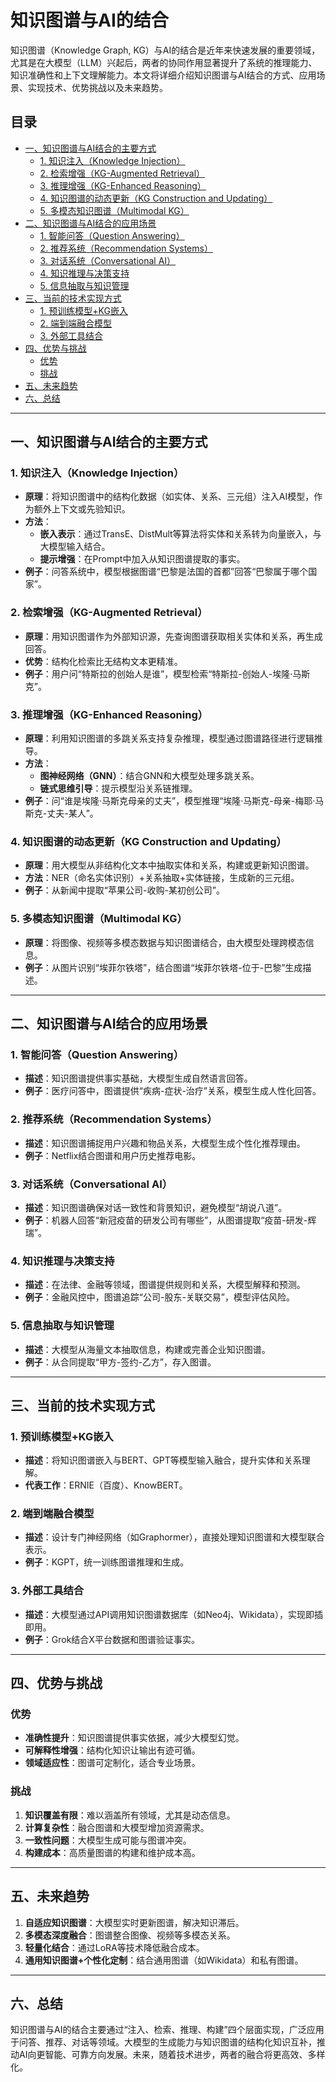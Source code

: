 # 知识图谱与AI的结合

知识图谱（Knowledge Graph, KG）与AI的结合是近年来快速发展的重要领域，尤其是在大模型（LLM）兴起后，两者的协同作用显著提升了系统的推理能力、知识准确性和上下文理解能力。本文将详细介绍知识图谱与AI结合的方式、应用场景、实现技术、优势挑战以及未来趋势。

## 目录

- [一、知识图谱与AI结合的主要方式](#一知识图谱与ai结合的主要方式)
  - [1. 知识注入（Knowledge Injection）](#1-知识注入knowledge-injection)
  - [2. 检索增强（KG-Augmented Retrieval）](#2-检索增强kg-augmented-retrieval)
  - [3. 推理增强（KG-Enhanced Reasoning）](#3-推理增强kg-enhanced-reasoning)
  - [4. 知识图谱的动态更新（KG Construction and Updating）](#4-知识图谱的动态更新kg-construction-and-updating)
  - [5. 多模态知识图谱（Multimodal KG）](#5-多模态知识图谱multimodal-kg)
- [二、知识图谱与AI结合的应用场景](#二知识图谱与ai结合的应用场景)
  - [1. 智能问答（Question Answering）](#1-智能问答question-answering)
  - [2. 推荐系统（Recommendation Systems）](#2-推荐系统recommendation-systems)
  - [3. 对话系统（Conversational AI）](#3-对话系统conversational-ai)
  - [4. 知识推理与决策支持](#4-知识推理与决策支持)
  - [5. 信息抽取与知识管理](#5-信息抽取与知识管理)
- [三、当前的技术实现方式](#三当前的技术实现方式)
  - [1. 预训练模型+KG嵌入](#1-预训练模型kg嵌入)
  - [2. 端到端融合模型](#2-端到端融合模型)
  - [3. 外部工具结合](#3-外部工具结合)
- [四、优势与挑战](#四优势与挑战)
  - [优势](#优势)
  - [挑战](#挑战)
- [五、未来趋势](#五未来趋势)
- [六、总结](#六总结)

---

## 一、知识图谱与AI结合的主要方式

### 1. 知识注入（Knowledge Injection）
- **原理**：将知识图谱中的结构化数据（如实体、关系、三元组）注入AI模型，作为额外上下文或先验知识。
- **方法**：
  - **嵌入表示**：通过TransE、DistMult等算法将实体和关系转为向量嵌入，与大模型输入结合。
  - **提示增强**：在Prompt中加入从知识图谱提取的事实。
- **例子**：问答系统中，模型根据图谱“巴黎是法国的首都”回答“巴黎属于哪个国家”。

### 2. 检索增强（KG-Augmented Retrieval）
- **原理**：用知识图谱作为外部知识源，先查询图谱获取相关实体和关系，再生成回答。
- **优势**：结构化检索比无结构文本更精准。
- **例子**：用户问“特斯拉的创始人是谁”，模型检索“特斯拉-创始人-埃隆·马斯克”。

### 3. 推理增强（KG-Enhanced Reasoning）
- **原理**：利用知识图谱的多跳关系支持复杂推理，模型通过图谱路径进行逻辑推导。
- **方法**：
  - **图神经网络（GNN）**：结合GNN和大模型处理多跳关系。
  - **链式思维引导**：提示模型沿关系链推理。
- **例子**：问“谁是埃隆·马斯克母亲的丈夫”，模型推理“埃隆·马斯克-母亲-梅耶·马斯克-丈夫-某人”。

### 4. 知识图谱的动态更新（KG Construction and Updating）
- **原理**：用大模型从非结构化文本中抽取实体和关系，构建或更新知识图谱。
- **方法**：NER（命名实体识别）+关系抽取+实体链接，生成新的三元组。
- **例子**：从新闻中提取“苹果公司-收购-某初创公司”。

### 5. 多模态知识图谱（Multimodal KG）
- **原理**：将图像、视频等多模态数据与知识图谱结合，由大模型处理跨模态信息。
- **例子**：从图片识别“埃菲尔铁塔”，结合图谱“埃菲尔铁塔-位于-巴黎”生成描述。

---

## 二、知识图谱与AI结合的应用场景

### 1. 智能问答（Question Answering）
- **描述**：知识图谱提供事实基础，大模型生成自然语言回答。
- **例子**：医疗问答中，图谱提供“疾病-症状-治疗”关系，模型生成人性化回答。

### 2. 推荐系统（Recommendation Systems）
- **描述**：知识图谱捕捉用户兴趣和物品关系，大模型生成个性化推荐理由。
- **例子**：Netflix结合图谱和用户历史推荐电影。

### 3. 对话系统（Conversational AI）
- **描述**：知识图谱确保对话一致性和背景知识，避免模型“胡说八道”。
- **例子**：机器人回答“新冠疫苗的研发公司有哪些”，从图谱提取“疫苗-研发-辉瑞”。

### 4. 知识推理与决策支持
- **描述**：在法律、金融等领域，图谱提供规则和关系，大模型解释和预测。
- **例子**：金融风控中，图谱追踪“公司-股东-关联交易”，模型评估风险。

### 5. 信息抽取与知识管理
- **描述**：大模型从海量文本抽取信息，构建或完善企业知识图谱。
- **例子**：从合同提取“甲方-签约-乙方”，存入图谱。

---

## 三、当前的技术实现方式

### 1. 预训练模型+KG嵌入
- **描述**：将知识图谱嵌入与BERT、GPT等模型输入融合，提升实体和关系理解。
- **代表工作**：ERNIE（百度）、KnowBERT。

### 2. 端到端融合模型
- **描述**：设计专门神经网络（如Graphormer），直接处理知识图谱和大模型联合表示。
- **例子**：KGPT，统一训练图谱推理和生成。

### 3. 外部工具结合
- **描述**：大模型通过API调用知识图谱数据库（如Neo4j、Wikidata），实现即插即用。
- **例子**：Grok结合X平台数据和图谱验证事实。

---

## 四、优势与挑战

### 优势
- **准确性提升**：知识图谱提供事实依据，减少大模型幻觉。
- **可解释性增强**：结构化知识让输出有迹可循。
- **领域适应性**：图谱可定制化，适合专业场景。

### 挑战
1. **知识覆盖有限**：难以涵盖所有领域，尤其是动态信息。
2. **计算复杂性**：融合图谱和大模型增加资源需求。
3. **一致性问题**：大模型生成可能与图谱冲突。
4. **构建成本**：高质量图谱的构建和维护成本高。

---

## 五、未来趋势

1. **自适应知识图谱**：大模型实时更新图谱，解决知识滞后。
2. **多模态深度融合**：图谱整合图像、视频等多模态关系。
3. **轻量化结合**：通过LoRA等技术降低融合成本。
4. **通用知识图谱+个性化定制**：结合通用图谱（如Wikidata）和私有图谱。

---

## 六、总结

知识图谱与AI的结合主要通过“注入、检索、推理、构建”四个层面实现，广泛应用于问答、推荐、对话等领域。大模型的生成能力与知识图谱的结构化知识互补，推动AI向更智能、可靠方向发展。未来，随着技术进步，两者的融合将更高效、多样化。
